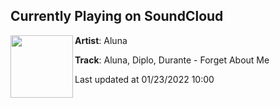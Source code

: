 ## Currently Playing on SoundCloud

[<img align="left" width="100" src="https://i1.sndcdn.com/artworks-KOhOE0Ib8r21-0-t500x500.jpg">](https://soundcloud.com/aluna/aluna-diplo-durante-forget)

**Artist**: Aluna 

**Track**: Aluna, Diplo, Durante - Forget About Me

Last updated at 01/23/2022 10:00
